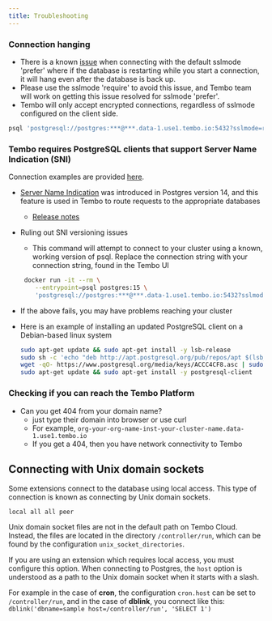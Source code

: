 ```yaml
---
title: Troubleshooting
---
```


### Connection hanging

-   There is a known [issue](https://github.com/traefik/traefik/issues/9929#issuecomment-1608993684) when connecting with the default sslmode 'prefer' where if the database is restarting while you start a connection, it will hang even after the database is back up.
-   Please use the sslmode 'require' to avoid this issue, and Tembo team will work on getting this issue resolved for sslmode 'prefer'.
-   Tembo will only accept encrypted connections, regardless of sslmode configured on the client side.

```bash
psql 'postgresql://postgres:***@***.data-1.use1.tembo.io:5432?sslmode=require'
```

### Tembo requires PostgreSQL clients that support Server Name Indication (SNI)

Connection examples are provided [here](/docs/getting-started/quickstarts/java).

-   [Server Name Indication](https://en.wikipedia.org/wiki/Server_Name_Indication) was introduced in Postgres version 14, and this feature is used in Tembo to route requests to the appropriate databases
    -   [Release notes](https://www.postgresql.org/docs/release/14.0/)
-   Ruling out SNI versioning issues

    -   This command will attempt to connect to your cluster using a known, working version of psql. Replace the connection string with your connection string, found in the Tembo UI

    ```bash
     docker run -it --rm \
        --entrypoint=psql postgres:15 \
        'postgresql://postgres:***@***.data-1.use1.tembo.io:5432?sslmode=require'
    ```

-   If the above fails, you may have problems reaching your cluster
-   Here is an example of installing an updated PostgreSQL client on a Debian-based linux system

    ```bash
    sudo apt-get update && sudo apt-get install -y lsb-release
    sudo sh -c 'echo "deb http://apt.postgresql.org/pub/repos/apt $(lsb_release -cs)-pgdg main" > /etc/apt/sources.list.d/pgdg.list'
    wget -qO- https://www.postgresql.org/media/keys/ACCC4CF8.asc | sudo tee /etc/apt/trusted.gpg.d/pgdg.asc &>/dev/null
    sudo apt-get update && sudo apt-get install -y postgresql-client
    ```

### Checking if you can reach the Tembo Platform

-   Can you get 404 from your domain name?
    -   just type their domain into browser or use curl
    -   For example, `org-your-org-name-inst-your-cluster-name.data-1.use1.tembo.io`
    -   If you get a 404, then you have network connectivity to Tembo

## Connecting with Unix domain sockets

Some extensions connect to the database using local access. This type of connection is known as connecting by Unix domain sockets.

```
local all all peer
```

Unix domain socket files are not in the default path on Tembo Cloud. Instead, the files are located in the directory `/controller/run`, which can be found by the configuration `unix_socket_directories`.

If you are using an extension which requires local access, you must configure this option. When connecting to Postgres, the `host` option is understood as a path to the Unix domain socket when it starts with a slash.

For example in the case of **cron**, the configuration `cron.host` can be set to `/controller/run`, and in the case of **dblink**, you connect like this: `dblink('dbname=sample host=/controller/run', 'SELECT 1')`
